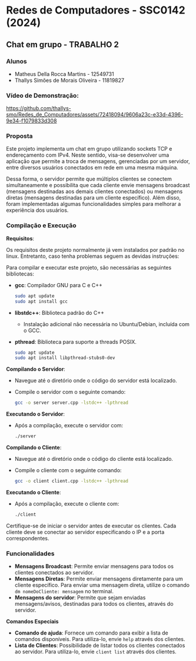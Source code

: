 # Redes de Computadores - SSC0142 (2024)

## Chat em grupo - TRABALHO 2

### Alunos 
- Matheus Della Rocca Martins       - 12549731
- Thallys Simões de Morais Oliveira - 11819827

### Vídeo de Demonstração:


https://github.com/thallys-smo/Redes_de_Computadores/assets/72418094/9606a23c-e33d-4396-9e34-f1079833d308

### Proposta

Este projeto implementa um chat em grupo utilizando sockets TCP e endereçamento com IPv4. Neste sentido, visa-se desenvolver uma aplicação que permite a troca de mensagens, gerenciadas por um servidor, entre diversos usuários conectados em rede em uma mesma máquina. 

Dessa forma, o servidor permite que múltiplos clientes se conectem simultaneamente e possibilita que cada cliente envie mensagens broadcast (mensagens destinadas aos demais clientes conectados) ou mensagens diretas (mensagens destinadas para um cliente específico). Além disso, foram implementadas algumas funcionalidades simples para melhorar a experiência dos usuários. 


### Compilação e Execução

**Requisitos**:

Os requisitos deste projeto normalmente já vem instalados por padrão no linux. Entretanto, caso tenha problemas seguem as devidas instruções: 

Para compilar e executar este projeto, são necessárias as seguintes bibliotecas:

- **gcc**: Compilador GNU para C e C++

    ```sh
    sudo apt update
    sudo apt install gcc
    ```

- **libstdc++**: Biblioteca padrão do C++
  - Instalação adicional não necessária no Ubuntu/Debian, incluída com o GCC.

- **pthread**: Biblioteca para suporte a threads POSIX.

    ```sh
    sudo apt update
    sudo apt install libpthread-stubs0-dev
    ```

**Compilando o Servidor**:

- Navegue até o diretório onde o código do servidor está localizado.
- Compile o servidor com o seguinte comando:

    ```sh
    gcc -o server server.cpp -lstdc++ -lpthread
    ```

**Executando o Servidor**:

- Após a compilação, execute o servidor com:

    ```sh
    ./server
    ```

**Compilando o Cliente**:

- Navegue até o diretório onde o código do cliente está localizado.
- Compile o cliente com o seguinte comando:

    ```sh
    gcc -o client client.cpp -lstdc++ -lpthread
    ```

**Executando o Cliente**:

- Após a compilação, execute o cliente com:

    ```sh
    ./client
    ```

Certifique-se de iniciar o servidor antes de executar os clientes. Cada cliente deve se conectar ao servidor especificando o IP e a porta correspondentes.

### Funcionalidades

- **Mensagens Broadcast**: Permite enviar mensagens para todos os clientes conectados ao servidor.
- **Mensagens Diretas**: Permite enviar mensagens diretamente para um cliente específico. Para enviar uma mensagem direta, utilize o comando `dm nomeDoCliente: mensagem` no terminal.
- **Mensagens do servidor**: Permite que sejam enviadas mensagens/avisos, destinadas para todos os clientes, através do servidor.
  
**Comandos Especiais**
- **Comando de ajuda**: Fornece um comando para exibir a lista de comandos disponíveis. Para utiliza-lo, envie `help` através dos clientes.
- **Lista de Clientes**: Possibilidade de listar todos os clientes conectados ao servidor. Para utiliza-lo, envie `client list` através dos clientes.



